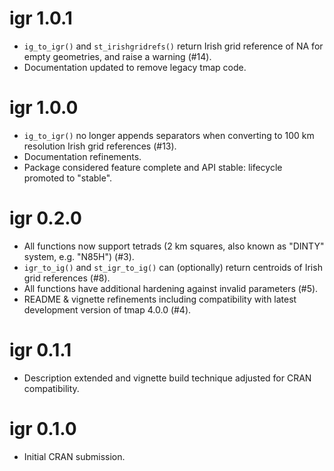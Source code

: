 # igr 1.0.1

* `ig_to_igr()` and `st_irishgridrefs()` return Irish grid reference of NA for empty geometries, and raise a warning (#14).
* Documentation updated to remove legacy tmap code.

# igr 1.0.0

* `ig_to_igr()` no longer appends separators when converting to 100 km resolution Irish grid references (#13).
* Documentation refinements.
* Package considered feature complete and API stable: lifecycle promoted to "stable".

# igr 0.2.0

* All functions now support tetrads (2 km squares, also known as "DINTY" system, e.g. "N85H") (#3).
* `igr_to_ig()` and `st_igr_to_ig()` can (optionally) return centroids of Irish grid references (#8).
* All functions have additional hardening against invalid parameters (#5).
* README & vignette refinements including compatibility with latest development version of tmap 4.0.0 (#4).

# igr 0.1.1

* Description extended and vignette build technique adjusted for CRAN compatibility.

# igr 0.1.0

* Initial CRAN submission.
